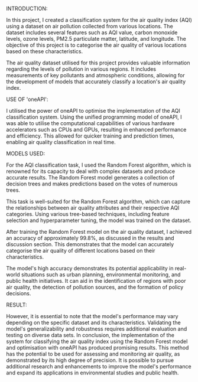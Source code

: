 INTRODUCTION:

In this project, I created a classification system for the air quality index (AQI) using a dataset on air pollution collected from various locations. The dataset includes several features such as AQI value, carbon monoxide levels, ozone levels, PM2.5 particulate matter, latitude, and longitude. The objective of this project is to categorise the air quality of various locations based on these characteristics.

The air quality dataset utilised for this project provides valuable information regarding the levels of pollution in various regions. It includes measurements of key pollutants and atmospheric conditions, allowing for the development of models that accurately classify a location's air quality index.

USE OF 'oneAPI':

I utilised the power of oneAPI to optimise the implementation of the AQI classification system. Using the unified programming model of oneAPI, I was able to utilise the computational capabilities of various hardware accelerators such as CPUs and GPUs, resulting in enhanced performance and efficiency. This allowed for quicker training and prediction times, enabling air quality classification in real time.

MODELS USED:

For the AQI classification task, I used the Random Forest algorithm, which is renowned for its capacity to deal with complex datasets and produce accurate results. The Random Forest model generates a collection of decision trees and makes predictions based on the votes of numerous trees.

This task is well-suited for the Random Forest algorithm, which can capture the relationships between air quality attributes and their respective AQI categories. Using various tree-based techniques, including feature selection and hyperparameter tuning, the model was trained on the dataset.

After training the Random Forest model on the air quality dataset, I achieved an accuracy of approximately 99.8%, as discussed in the results and discussion section. This demonstrates that the model can accurately categorise the air quality of different locations based on their characteristics.

The model's high accuracy demonstrates its potential applicability in real-world situations such as urban planning, environmental monitoring, and public health initiatives. It can aid in the identification of regions with poor air quality, the detection of pollution sources, and the formation of policy decisions.

RESULT:

However, it is essential to note that the model's performance may vary depending on the specific dataset and its characteristics. Validating the model's generalizability and robustness requires additional evaluation and testing on diverse data sets. In conclusion, the implementation of the system for classifying the air quality index using the Random Forest model and optimisation with oneAPI has produced promising results. This method has the potential to be used for assessing and monitoring air quality, as demonstrated by its high degree of precision. It is possible to pursue additional research and enhancements to improve the model's performance and expand its applications in environmental studies and public health.
